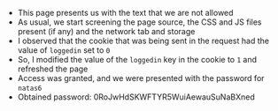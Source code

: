 - This page presents us with the text that we are not allowed
- As usual, we start screening the page source, the CSS and JS files present (if any) and the network tab and storage
- I observed that the cookie that was being sent in the request had the value of ```loggedin``` set to ```0```
- So, I modified the value of the ```loggedin``` key in the cookie to ```1``` and refreshed the page
- Access was granted, and we were presented with the password for ```natas6```
- Obtained password: 0RoJwHdSKWFTYR5WuiAewauSuNaBXned